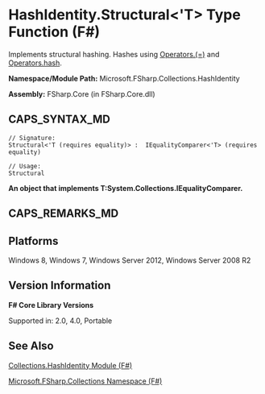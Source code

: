 # HashIdentity.Structural<'T> Type Function (F#)

Implements structural hashing. Hashes using [Operators.(=)](http://msdn.microsoft.com/en-us/library/5b1167e1-cc30-4d26-9f1d-556b2a308187) and [Operators.hash](http://msdn.microsoft.com/en-us/library/a83c0432-919e-407d-9ffc-8cf34fbc6daa).

**Namespace/Module Path:** Microsoft.FSharp.Collections.HashIdentity

**Assembly:** FSharp.Core (in FSharp.Core.dll)


## CAPS_SYNTAX_MD

```
// Signature:
Structural<'T (requires equality)> :  IEqualityComparer<'T> (requires equality)

// Usage:
Structural
```
**An object that implements T:System.Collections.IEqualityComparer.**
## CAPS_REMARKS_MD

## Platforms
Windows 8, Windows 7, Windows Server 2012, Windows Server 2008 R2


## Version Information
**F# Core Library Versions**

Supported in: 2.0, 4.0, Portable




## See Also
[Collections.HashIdentity Module &#40;F&#35;&#41;](Collections.HashIdentity+Module+%28F%23%29.md)

[Microsoft.FSharp.Collections Namespace &#40;F&#35;&#41;](Microsoft.FSharp.Collections+Namespace+%28F%23%29.md)

